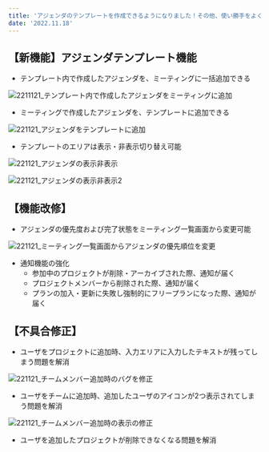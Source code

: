```yaml
---
title: 'アジェンダのテンプレートを作成できるようになりました！その他、使い勝手をよくする機能改修、バグ修正を行いました。'
date: '2022.11.18'
---
```


## 【新機能】アジェンダテンプレート機能
- テンプレート内で作成したアジェンダを、ミーティングに一括追加できる

![2211121_テンプレート内で作成したアジェンダをミーティングに追加](https://user-images.githubusercontent.com/92074639/202991177-a8e9eca6-cd2c-4d83-a067-5af86215c158.png)

- ミーティングで作成したアジェンダを、テンプレートに追加できる

![221121_アジェンダをテンプレートに追加](https://user-images.githubusercontent.com/92074639/202991300-a5493386-3b75-4928-9ff8-c43c57d85c25.png)

- テンプレートのエリアは表示・非表示切り替え可能

![221121_アジェンダの表示非表示](https://user-images.githubusercontent.com/92074639/202991396-ccd42072-01b7-4ef8-96a4-6f413240edfc.png)

![221121_アジェンダの表示非表示2](https://user-images.githubusercontent.com/92074639/202991407-41fc1767-83f6-42bc-a280-f0a15cae7b0f.png)


## 【機能改修】
- アジェンダの優先度および完了状態をミーティング一覧画面から変更可能

![221121_ミーティング一覧画面からアジェンダの優先順位を変更](https://user-images.githubusercontent.com/92074639/202992697-91497255-60f1-4cd7-b95c-756e5716a130.png)

- 通知機能の強化
  - 参加中のプロジェクトが削除・アーカイブされた際、通知が届く
  - プロジェクトメンバーから削除された際、通知が届く
  - プランの加入・更新に失敗し強制的にフリープランになった際、通知が届く


## 【不具合修正】
- ユーザをプロジェクトに追加時、入力エリアに入力したテキストが残ってしまう問題を解消

![221121_チームメンバー追加時のバグを修正](https://user-images.githubusercontent.com/92074639/202993272-bd775c8b-5fe8-45e9-8fc5-7af4b8cda2e9.png)

- ユーザをチームに追加時、追加したユーザのアイコンが2つ表示されてしまう問題を解消

![221121_チームメンバー追加時の表示の修正](https://user-images.githubusercontent.com/92074639/202993329-ebf3f84d-ef05-4790-9e2a-4875925e0916.png)

- ユーザを追加したプロジェクトが削除できなくなる問題を解消
